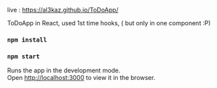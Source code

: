 live : https://al3kaz.github.io/ToDoApp/

ToDoApp in React, used 1st time hooks, ( but only in one component :P)

### `npm install`

### `npm start`

Runs the app in the development mode.<br />
Open [http://localhost:3000](http://localhost:3000) to view it in the browser.
